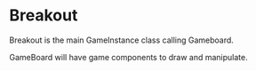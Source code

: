 # Breakout

Breakout is the main GameInstance class calling Gameboard.

GameBoard will have game components to draw and manipulate.
